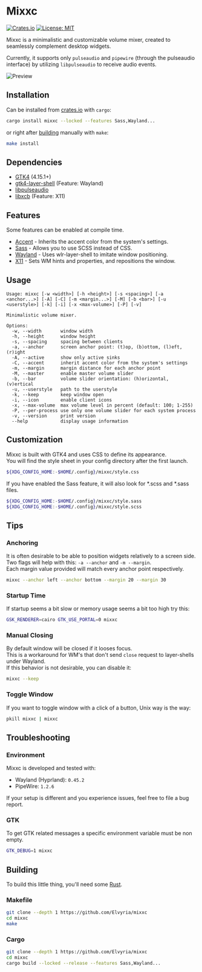 # Mixxc
[![Crates.io](https://img.shields.io/crates/v/mixxc?logo=rust)](https://crates.io/crates/mixxc)
[![License: MIT](https://img.shields.io/badge/License-MIT-yellow)](https://opensource.org/licenses/MIT)

Mixxc is a minimalistic and customizable volume mixer, created to seamlessly complement desktop widgets.  

Currently, it supports only `pulseaudio` and `pipewire` (through the pulseaudio interface) by utilizing `libpulseaudio` to receive audio events.

![Preview](https://github.com/user-attachments/assets/b64dc1fe-71f7-4a8b-baef-495c7d3e4690)


## Installation
Can be installed from [crates.io](https://crates.io/) with `cargo`:

```sh
cargo install mixxc --locked --features Sass,Wayland...
```

or right after [building](#building) manually with `make`:
```sh
make install
```

## Dependencies
* [GTK4](https://www.gtk.org/) (4.15.1+)
* [gtk4-layer-shell](https://github.com/wmww/gtk4-layer-shell) (Feature: Wayland)
* [libpulseaudio](https://www.freedesktop.org/wiki/Software/PulseAudio)
* [libxcb](https://xcb.freedesktop.org/) (Feature: X11)

## Features
Some features can be enabled at compile time.
* [Accent](https://flatpak.github.io/xdg-desktop-portal/docs/doc-org.freedesktop.portal.Settings.html) - Inherits the accent color from the system's settings.
* [Sass](https://sass-lang.com/) - Allows you to use SCSS instead of CSS.
* [Wayland](https://wayland.freedesktop.org/) - Uses wlr-layer-shell to imitate window positioning.
* [X11](https://www.x.org/) - Sets WM hints and properties, and repositions the window.

## Usage
```
Usage: mixxc [-w <width>] [-h <height>] [-s <spacing>] [-a <anchor...>] [-A] [-C] [-m <margin...>] [-M] [-b <bar>] [-u <userstyle>] [-k] [-i] [-x <max-volume>] [-P] [-v]

Minimalistic volume mixer.

Options:
  -w, --width       window width
  -h, --height      window height
  -s, --spacing     spacing between clients
  -a, --anchor      screen anchor point: (t)op, (b)ottom, (l)eft, (r)ight
  -A, --active      show only active sinks
  -C, --accent      inherit accent color from the system's settings
  -m, --margin      margin distance for each anchor point
  -M, --master      enable master volume slider
  -b, --bar         volume slider orientation: (h)orizontal, (v)ertical
  -u, --userstyle   path to the userstyle
  -k, --keep        keep window open
  -i, --icon        enable client icons
  -x, --max-volume  max volume level in percent (default: 100; 1-255)
  -P, --per-process use only one volume slider for each system process
  -v, --version     print version
  --help            display usage information
```

## Customization
Mixxc is built with GTK4 and uses CSS to define its appearance.  
You will find the style sheet in your config directory after the first launch.
```sh
${XDG_CONFIG_HOME:-$HOME/.config}/mixxc/style.css
```
If you have enabled the Sass feature, it will also look for *.scss and *.sass files.
```sh
${XDG_CONFIG_HOME:-$HOME/.config}/mixxc/style.sass
${XDG_CONFIG_HOME:-$HOME/.config}/mixxc/style.scss
```

## Tips
### Anchoring
It is often desirable to be able to position widgets relatively to a screen side.  
Two flags will help with this: `-a --anchor` and `-m --margin`.  
Each margin value provided will match every anchor point respectively.  
```sh
mixxc --anchor left --anchor bottom --margin 20 --margin 30
```

### Startup Time
If startup seems a bit slow or memory usage seems a bit too high try this:
```sh
GSK_RENDERER=cairo GTK_USE_PORTAL=0 mixxc
```

### Manual Closing
By default window will be closed if it looses focus.  
This is a workaround for WM's that don't send `close` request to layer-shells under Wayland.  
If this behavior is not desirable, you can disable it:
```sh
mixxc --keep
```

### Toggle Window
If you want to toggle window with a click of a button, Unix way is the way:
```sh
pkill mixxc | mixxc
```

## Troubleshooting

### Environment
Mixxc is developed and tested with:
* Wayland (Hyprland): `0.45.2`
* PipeWire: `1.2.6`

If your setup is different and you experience issues, feel free to file a bug report.

### GTK
To get GTK related messages a specific environment variable must be non empty.
```sh
GTK_DEBUG=1 mixxc
```

## Building
To build this little thing, you'll need some [Rust](https://www.rust-lang.org/).

### Makefile
```sh
git clone --depth 1 https://github.com/Elvyria/mixxc
cd mixxc
make
```

### Cargo
```sh
git clone --depth 1 https://github.com/Elvyria/mixxc
cd mixxc
cargo build --locked --release --features Sass,Wayland...
```
